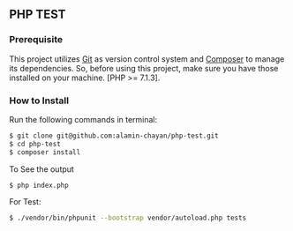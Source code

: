 ## PHP TEST

### Prerequisite
This project utilizes <a href="https://git-scm.com/book/en/v2/Getting-Started-Installing-Git">Git</a> as version control system and
<a href="https://getcomposer.org/">Composer</a> to manage its dependencies. So, before using this project, make sure you have those installed on your machine. [PHP >= 7.1.3].

### How to Install

Run the following commands in terminal: 

```bash
$ git clone git@github.com:alamin-chayan/php-test.git
$ cd php-test
$ composer install
```

To See the output

```bash
$ php index.php
```

For Test:

```bash
$ ./vendor/bin/phpunit --bootstrap vendor/autoload.php tests
```